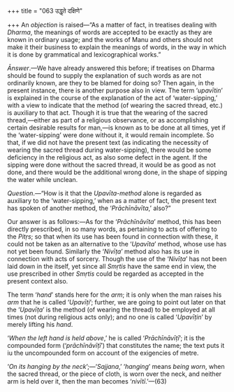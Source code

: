 +++
title = "063 उद्धृते दक्षिणे"

+++
An *objection* is raised—“As a matter of fact, in treatises dealing with
*Dharma*, the meanings of words are accepted to be exactly as they are
known in ordinary usage; and the works of Manu and others should not
make it their business to explain the meanings of words, in the way in
which it is done by grammatical and lexicographical works.”

*Ānswer*.—We have already answered this before; if treatises on Dharma
should be found to supply the explanation of such words as are not
ordinarily known, are they to be blamed for doing so? Then again, in the
present instance, there is another purpose also in view. The term
‘*upavītin*’ is explained in the course of the explanation of the act of
‘water-sipping,’ with a view to indicate that the method (of wearing the
sacred thread, etc.) is auxiliary to that act. Though it is true that
the wearing of the sacred thread,—either as part of a religious
observance, or as accomplishing certain desirable results for man,—is
known as to be done at all times, yet if the ‘water-sipping’ were done
without it, it would remain incomplete. So that, if we did not have the
present text (as indicating the necessity of wearing the sacred thread
during water-sipping), there would be some deficiency in the religious
act, as also some defect in the agent. If the sipping were done without
the sacred thread, it would be as good as not done, and there would be
the additional wrong done, in the shape of sipping the water while
unclean.

*Question*.—“How is it that the *Upavīta-method* alone is regarded as
auxiliary to the ‘water-sipping,’ when as a matter of fact, the present
text has spoken of another method, the ‘*Prāchīnāvīta*,’ also?”

Our answer is as follows:—As for the ‘*Prāchīnāvīta*’ method, this has
been directly prescribed, in so many words, as pertaining to acts of
offering to the *Pitṛs*; so that when its use has been found in
connection with these, it could not be taken as an alternative to the
‘*Upavīta*’ method, whose use has not yet been found. Similarly the
‘*Nivīṭa*’ method also has its use in connection with acts of sorcery.
Though the use of the ‘*Nivīṭa*’ has not been laid down in the itself,
yet since all *Smṛtis* have the same end in view, the use prescribed in
other *Smṛtis* could be regarded as accepted in the present context
also.

The term ‘*hand*’ stands here for the *arm*; it is only when the man
raises his *arm* that he is called ‘*Upavīṭi*’; further, we are going to
point out later on that the ‘*Upavīṭa*’ is the method (of wearing the
thread) to be employed at all times (not during religious acts only);
and no one is called ‘*Upavīṭin*’ by merely lifting his *hand*.

‘*When the left hand is held above*,’ he is called ‘*Prāchīnāvīṭī*’; it
is the compounded form (‘*prāchīnāvīṭī*’) that constitutes the name; the
text puts it iu the uncompounded form on account of the exigencies of
metre.

‘*On its hanging by the neck*’;—‘*Sajjana*,’ ‘*hanging*’ means *being
worn*, when the sacred thread, or the piece of cloth, is worn over the
neck, and neither arm is held over it, then the man becomes
‘*nivītī*.’—(63)



